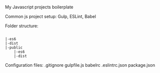 My Javascript projects boilerplate

Common js project setup:
Gulp,
ESLint,
Babel

Folder structure:
<pre><code>
|-es6
|-dist
|-public
    |-es6
    |-dist
</code></pre>

Configuration files:
.gitignore
gulpfile.js
babelrc
.eslintrc.json
package.json